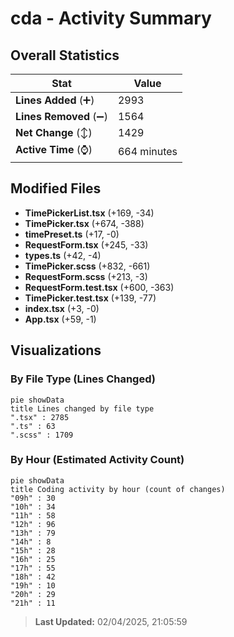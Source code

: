 # cda - Activity Summary 

## Overall Statistics

| Stat                   | Value                                                             |
| ---------------------- | ----------------------------------------------------------------- |
| **Lines Added** (➕)   | 2993                                          |
| **Lines Removed** (➖) | 1564                                        |
| **Net Change** (↕)    | 1429                |
| **Active Time** (⌚)   | 664 minutes |


## Modified Files
- **TimePickerList.tsx** (+169, -34)
- **TimePicker.tsx** (+674, -388)
- **timePreset.ts** (+17, -0)
- **RequestForm.tsx** (+245, -33)
- **types.ts** (+42, -4)
- **TimePicker.scss** (+832, -661)
- **RequestForm.scss** (+213, -3)
- **RequestForm.test.tsx** (+600, -363)
- **TimePicker.test.tsx** (+139, -77)
- **index.tsx** (+3, -0)
- **App.tsx** (+59, -1)

## Visualizations

### By File Type (Lines Changed)

```mermaid
pie showData
title Lines changed by file type
".tsx" : 2785
".ts" : 63
".scss" : 1709
```

### By Hour (Estimated Activity Count)

```mermaid
pie showData
title Coding activity by hour (count of changes)
"09h" : 30
"10h" : 34
"11h" : 58
"12h" : 96
"13h" : 79
"14h" : 8
"15h" : 28
"16h" : 25
"17h" : 55
"18h" : 42
"19h" : 10
"20h" : 29
"21h" : 11
```


> **Last Updated:** 02/04/2025, 21:05:59